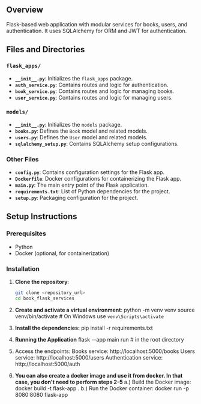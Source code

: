 ## Overview

Flask-based web application with modular services for books, users, and authentication. It uses SQLAlchemy for ORM and JWT for authentication.


## Files and Directories

### `flask_apps/`

- **`__init__.py`**: Initializes the `flask_apps` package.
- **`auth_service.py`**: Contains routes and logic for authentication.
- **`book_service.py`**: Contains routes and logic for managing books.
- **`user_service.py`**: Contains routes and logic for managing users.

### `models/`

- **`__init__.py`**: Initializes the `models` package.
- **`books.py`**: Defines the `Book` model and related models.
- **`users.py`**: Defines the `User` model and related models.
- **`sqlalchemy_setup.py`**: Contains SQLAlchemy setup configurations.

### Other Files

- **`config.py`**: Contains configuration settings for the Flask app.
- **`Dockerfile`**: Docker configurations for containerizing the Flask app.
- **`main.py`**: The main entry point of the Flask application.
- **`requirements.txt`**: List of Python dependencies for the project.
- **`setup.py`**: Packaging configuration for the project.

## Setup Instructions

### Prerequisites

- Python
- Docker (optional, for containerization)

### Installation

1. **Clone the repository**:
   ```sh
   git clone <repository_url>
   cd book_flask_services

2. **Create and activate a virtual environment**:
  python -m venv venv
  source venv/bin/activate  # On Windows use `venv\Scripts\activate`

3. **Install the dependencies:**
  pip install -r requirements.txt

4. **Running the Application**
  flask --app main run  # in the root directory

5. Access the endpoints:
  Books service: http://localhost:5000/books
  Users service: http://localhost:5000/users
  Authentication service: http://localhost:5000/auth

6. **You can also create a docker image and use it from docker. In that case, you don't need to perform steps 2-5**
   a.) Build the Docker image:
     docker build -t flask-app .
   b.) Run the Docker container:
     docker run -p 8080:8080 flask-app




